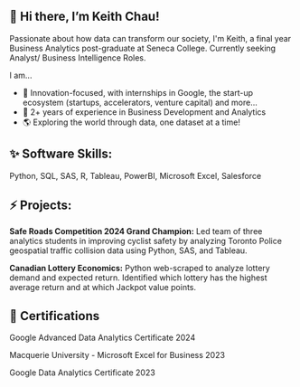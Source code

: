 ## 👋 Hi there, I’m Keith Chau!

Passionate about how data can transform our society, I'm Keith, a final year Business Analytics post-graduate at Seneca College. Currently seeking Analyst/ Business Intelligence Roles.

I am...
- 🚀 Innovation-focused, with internships in Google, the start-up ecosystem (startups, accelerators, venture capital) and more...
- 💼 2+ years of experience in Business Development and Analytics 
- 🌎 Exploring the world through data, one dataset at a time!

## ✨ Software Skills:
Python, SQL, SAS, R, Tableau, PowerBI, Microsoft Excel, Salesforce

## ⚡ Projects:
**Safe Roads Competition 2024 Grand Champion:** Led team of three analytics students in improving cyclist safety by analyzing Toronto Police geospatial traffic collision data using Python, SAS, and Tableau.

**Canadian Lottery Economics:** Python web-scraped to analyze lottery demand and expected return. Identified which lottery has the highest average return and at which Jackpot value points.

## 🌱 Certifications
Google Advanced Data Analytics Certificate 2024

Macquerie University - Microsoft Excel for Business 2023

Google Data Analytics Certificate 2023



<!---
keithchhh/keithchhh is a ✨ special ✨ repository because its `README.md` (this file) appears on your GitHub profile.
You can click the Preview link to take a look at your changes.
--->
